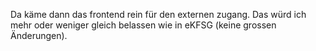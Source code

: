 Da käme dann das frontend rein für den externen zugang. Das würd ich mehr oder weniger gleich belassen wie in eKFSG (keine grossen Änderungen).